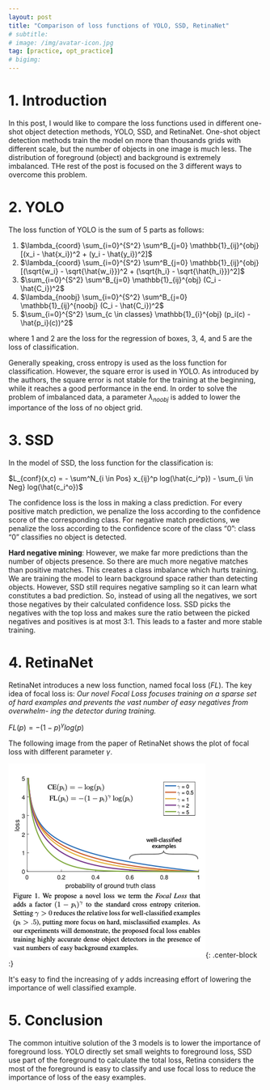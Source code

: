 ```yaml
---
layout: post
title: "Comparison of loss functions of YOLO, SSD, RetinaNet"
# subtitle: 
# image: /img/avatar-icon.jpg
tag: [practice, opt_practice]
# bigimg:
---
```


# 1. Introduction
In this post, I would like to compare the loss functions used in different one-shot object detection methods, YOLO, SSD, and RetinaNet. One-shot object detection methods train the model on more than thousands grids with different scale, but the number of objects in one image is much less. The distribution of foreground (object) and background is extremely imbalanced. THe rest of the post is focused on the 3 different ways to overcome this problem.

# 2. YOLO
The loss function of YOLO is the sum of 5 parts as follows:
1. $\lambda_{coord} \sum_{i=0}^{S^2} \sum^B_{j=0} \mathbb{1}_{ij}^{obj} [(x_i - \hat{x_i})^2 + (y_i - \hat{y_i})^2]$
2. $\lambda_{coord} \sum_{i=0}^{S^2} \sum^B_{j=0} \mathbb{1}_{ij}^{obj} [(\sqrt{w_i} - \sqrt{\hat{w_i}})^2 + (\sqrt{h_i} - \sqrt{\hat{h_i}})^2]$ 
3. $\sum_{i=0}^{S^2} \sum^B_{j=0} \mathbb{1}_{ij}^{obj} (C_i - \hat{C_i})^2$
4. $\lambda_{noobj} \sum_{i=0}^{S^2} \sum^B_{j=0} \mathbb{1}_{ij}^{noobj} (C_i - \hat{C_i})^2$
5. $\sum_{i=0}^{S^2} \sum_{c \in classes} \mathbb{1}_{i}^{obj} (p_i(c) - \hat{p_i}(c))^2$

where 1 and 2 are the loss for the regression of boxes, 3, 4, and 5 are the loss of classification.

Generally speaking, cross entropy is used as the loss function for classification. However, the square error is used in YOLO. As introduced by the authors, the square error is not stable for the training at the beginning, while it reaches a good performance in the end. In order to solve the problem of imbalanced data, a parameter $\lambda_{noobj}$ is added to lower the importance of the loss of no object grid.

# 3. SSD
In the model of SSD, the loss function for the classification is:

$L_{conf}(x,c) = - \sum^N_{i \in Pos} x_{ij}^p log(\hat{c_i^p}) - \sum_{i \in Neg} log(\hat{c_i^o})$

The confidence loss is the loss in making a class prediction. For every positive match prediction, we penalize the loss according to the confidence score of the corresponding class. For negative match predictions, we penalize the loss according to the confidence score of the class “0”: class “0” classifies no object is detected.

**Hard negative mining**: However, we make far more predictions than the number of objects presence. So there are much more negative matches than positive matches. This creates a class imbalance which hurts training. We are training the model to learn background space rather than detecting objects. However, SSD still requires negative sampling so it can learn what constitutes a bad prediction. So, instead of using all the negatives, we sort those negatives by their calculated confidence loss. SSD picks the negatives with the top loss and makes sure the ratio between the picked negatives and positives is at most 3:1. This leads to a faster and more stable training.


# 4. RetinaNet
RetinaNet introduces a new loss function, named focal loss (*FL*). The key idea of focal loss is: *Our novel Focal Loss focuses training on a sparse set of hard examples and prevents the vast number of easy negatives from overwhelm- ing the detector during training.*

$FL(p) = -(1-p)^{\gamma}log(p)$

The following image from the paper of RetinaNet shows the plot of focal loss with different parameter $\gamma$.

![focalLoss](/img/post_img/2020-05-16-Loss-fn-imbalanced-object-detection/focalLoss.png){: .center-block :}

It's easy to find the increasing of $\gamma$ adds increasing effort of lowering the importance of well classified example.


# 5. Conclusion
The common intuitive solution of the 3 models is to lower the importance of foreground loss. YOLO directly set small weights to foreground loss, SSD use part of the foreground to calculate the total loss, Retina considers the most of the foreground is easy to classify and use focal loss to reduce the importance of loss of the easy examples.












